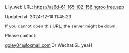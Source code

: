 Lily_web URL: https://ae6d-61-165-102-156.ngrok-free.app

Updated at: 2024-12-10 11:45:23

If you cannot open this URL, the server might be down.

Please contact: 

goley04@foxmail.com Or Wechat:GL_yeaH